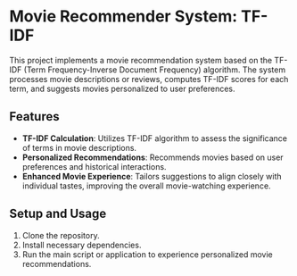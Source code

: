 # Movie Recommender System: TF-IDF

This project implements a movie recommendation system based on the TF-IDF (Term Frequency-Inverse Document Frequency) algorithm. The system processes movie descriptions or reviews, computes TF-IDF scores for each term, and suggests movies personalized to user preferences.

## Features

- **TF-IDF Calculation**: Utilizes TF-IDF algorithm to assess the significance of terms in movie descriptions.
- **Personalized Recommendations**: Recommends movies based on user preferences and historical interactions.
- **Enhanced Movie Experience**: Tailors suggestions to align closely with individual tastes, improving the overall movie-watching experience.

## Setup and Usage

1. Clone the repository.
2. Install necessary dependencies.
3. Run the main script or application to experience personalized movie recommendations.
